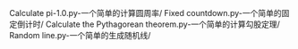 Calculate pi-1.0.py-一个简单的计算圆周率/
Fixed countdown.py-一个简单的固定倒计时/
Calculate the Pythagorean theorem.py-一个简单的计算勾股定理/
Random line.py-一个简单的生成随机线/
